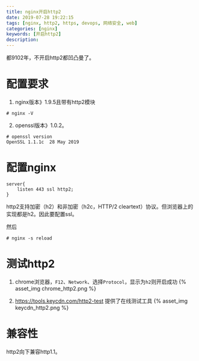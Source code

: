 ```yaml
---
title: nginx开启http2
date: 2019-07-28 19:22:15
tags: [nginx, http2, https, devops, 网络安全, web]
categories: [nginx]
keywords: [开启http2]
description:
---
```


都9102年，不开启http2都凹凸曼了。

# 配置要求

1. nginx版本》1.9.5且带有http2模块
```
# nginx -V
```

2. openssl版本》1.0.2。
```
# openssl version
OpenSSL 1.1.1c  28 May 2019
```

# 配置nginx
```nginx
server{
    listen 443 ssl http2;
}
```
http2支持加密（h2）和非加密（h2c，HTTP/2 cleartext）协议。但浏览器上的实现都是h2。因此要配置ssl。

然后
```
# nginx -s reload
```

# 测试http2

1. chrome浏览器，`F12`、`Network`、选择`Protocol`，显示为`h2`则开启成功
{% asset_img chrome_http2.png %}

2. https://tools.keycdn.com/http2-test 提供了在线测试工具
{% asset_img keycdn_http2.png %}

# 兼容性

http2向下兼容http1.1。